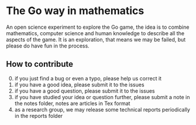 # The Go way in mathematics

An open science experiment to explore the Go game, the idea is to combine mathematics, computer science and human 
knowledge to describe all the aspects of the game. It is an exploration, that means we may be failed, but please do have
fun in the process.

## How to contribute

0. if you just find a bug or even a typo, please help us correct it
1. if you have a good idea, please submit it to the issues
2. if you have a good question, please submit it to the issues
3. if you have studied your idea or question further, please submit a note in the notes folder, notes are articles in
Tex format
4. as a research group, we may release some technical reports periodically in the reports folder








